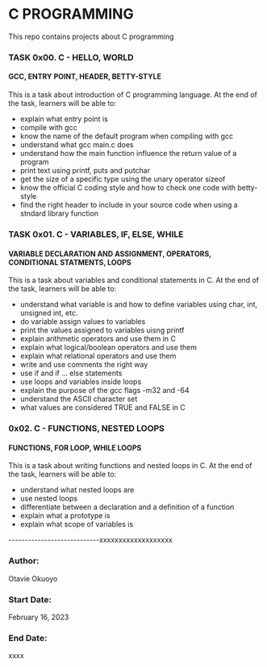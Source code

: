 # C PROGRAMMING

This repo contains projects about C programming

### TASK 0x00. C - HELLO, WORLD
#### GCC, ENTRY POINT, HEADER, BETTY-STYLE
This is a task about introduction of C programming language. At the end of the task, learners will be able to:
- explain what entry point is
- compile with gcc
- know the name of the default program when compiling with gcc
- understand what gcc main.c does
- understand how the main function influence the return value of a program
- print text using printf, puts and putchar
- get the size of a specific type using the unary operator sizeof
- know the official C coding style and how to check one code with betty-style
- find the right header to include in your source code when using a stndard library function


### TASK 0x01. C - VARIABLES, IF, ELSE, WHILE
#### VARIABLE DECLARATION AND ASSIGNMENT, OPERATORS, CONDITIONAL STATMENTS, LOOPS
This is a task about variables and conditional statements in C. At the end of the task, learners will be able to:
- understand what variable is and how to define variables using char, int, unsigned int, etc.
- do variable assign values to variables
- print the values assigned to variables uisng printf
- explain arithmetic operators and use them in C
- explain what logical/boolean operators and use them
- explain what relational operators and use them
- write and use comments the right way
- use if and if ... else statements
- use loops and variables inside loops
- explain the purpose of the gcc flags -m32 and -64
- understand the ASCII character set
- what values are considered TRUE and FALSE in C


### 0x02. C - FUNCTIONS, NESTED LOOPS
#### FUNCTIONS, FOR LOOP, WHILE LOOPS
This is a task about writing functions and nested loops in C. At the end of the task, learners will be able to:
- understand what nested loops are 
- use nested loops
- differentiate between a declaration and a definition of a function
- explain what a prototype is
- explain what scope of variables is






----------------------------xxxxxxxxxxxxxxxxxxx

### Author:
Otavie Okuoyo

### Start Date:
February 16, 2023

### End Date:
xxxx
